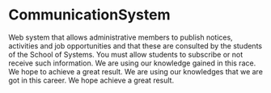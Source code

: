 # CommunicationSystem
Web system that allows administrative members to publish notices, activities and job opportunities and that these are consulted by the students of the School of Systems. You must allow students to subscribe or not receive such information. We are using our knowledge gained in this race. We hope to achieve a great result. We are using our knowledges that we are got in this career. We hope achieve a great result.
